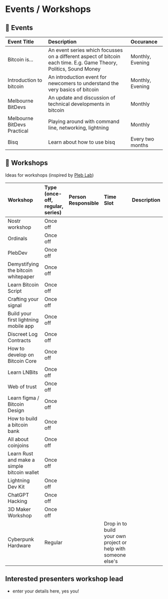 # Events / Workshops

## 📅  Events

| Event Title | Description | Occurance | 
| :----------- | :----------- | :----------- |
| Bitcoin is... | An event series which focusses on a different aspect of bitcoin each time. E.g. Game Theory, Politics, Sound Money | Monthly, Evening |
| Introduction to bitcoin | An introduction event for newcomers to understand the very basics of bitcoin | Monthly, Evening |
| Melbourne BitDevs | An update and discussion of technical developments in bitcoin | Monthly |
| Melbourne BitDevs Practical | Playing around with command line, networking, lightning | Monthly |
| Bisq | Learn about how to use bisq | Every two months |

## 🔨  Workshops
Ideas for workshops (inspired by [Pleb Lab](https://github.com/PlebLab/PlebLab_Workshops))

| Workshop | Type (once-off, regular, series) | Person Responsible | Time Slot | Description |
| :----------- | :----------- | :----------- | :----------- | :----------- |
| Nostr workshop | Once off | |
| Ordinals | Once off | |
| PlebDev | Once off |  | 
| Demystifying the bitcoin whitepaper | Once off | 
| Learn Bitcoin Script | Once off |  | 
| Crafting your signal | Once off | 
| Build your first lightning mobile app | Once off | 
| Discreet Log Contracts | Once off |  | 
| How to develop on Bitcoin Core | Once off |  | 
| Learn LNBits | Once off | 
| Web of trust | Once off | 
| Learn figma / Bitcoin Design | Once off | 
| How to build a bitcoin bank | Once off | 
| All about coinjoins | Once off |  | 
| Learn Rust and make a simple bitcoin wallet | Once off |  | 
| Lightning Dev Kit | Once off |  | 
| ChatGPT Hacking | Once off | 
| 3D Maker Workshop | Once off |  
| Cyberpunk Hardware | Regular |  | Drop in to build your own project or help with someone else's |


## Interested presenters workshop lead
- enter your details here, yes you!

